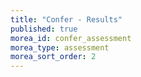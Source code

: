 ```yaml
---
title: "Confer - Results"
published: true
morea_id: confer_assessment
morea_type: assessment
morea_sort_order: 2
---
```



